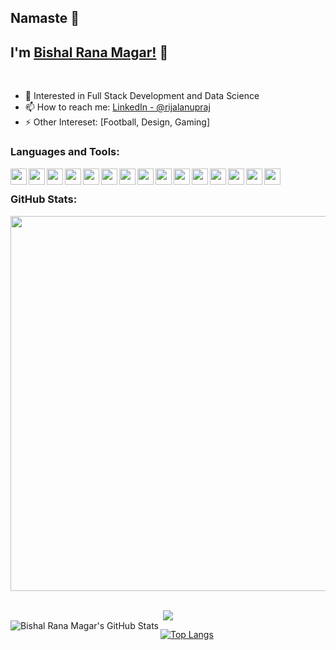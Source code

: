 ## Namaste 🙏

## I'm [Bishal Rana Magar!](https://www.ranamagarbishal.com.np) 👋

<br/>

- 🌱 Interested in Full Stack Development and Data Science
- 📫 How to reach me: [LinkedIn - @rijalanupraj](https://www.linkedin.com/in/bishal-rana-magar-056617205)
- ⚡ Other Intereset: [Football, Design, Gaming]

### Languages and Tools:

<img align="left" src="https://cdn.jsdelivr.net/gh/devicons/devicon/icons/python/python-original.svg" width="26px" />
<img align="left" src="https://cdn.jsdelivr.net/gh/devicons/devicon/icons/nodejs/nodejs-plain.svg" width="26px" />
<img align="left" src="https://cdn.jsdelivr.net/gh/devicons/devicon/icons/mysql/mysql-original.svg" width="26px" />
<img align="left" src="https://cdn.jsdelivr.net/gh/devicons/devicon/icons/mongodb/mongodb-original.svg" width="26px" />
<img align="left" src="https://cdn.jsdelivr.net/gh/devicons/devicon/icons/neo4j/neo4j-original-wordmark.svg" width="26px" />
<img align="left" src="https://cdn.jsdelivr.net/gh/devicons/devicon/icons/git/git-original.svg" width="26px" />
<img align="left" src="https://cdn.jsdelivr.net/gh/devicons/devicon/icons/django/django-plain.svg" width="26px" />
<img align="left" src="https://cdn.jsdelivr.net/gh/devicons/devicon/icons/vscode/vscode-original.svg" width="26px" />
<img align="left" src="https://cdn.jsdelivr.net/gh/devicons/devicon/icons/html5/html5-original.svg" width="26px" />
<img align="left" src="https://cdn.jsdelivr.net/gh/devicons/devicon/icons/css3/css3-original.svg" width="26px" />
<img align="left" src="https://cdn.jsdelivr.net/gh/devicons/devicon/icons/javascript/javascript-original.svg" width="26px" />
<img align="left" src="https://cdn.jsdelivr.net/gh/devicons/devicon/icons/react/react-original.svg" width="26px" />
<img align="left" src="https://cdn.jsdelivr.net/gh/devicons/devicon/icons/redux/redux-original.svg" width="26px" />
<img align="left" src="https://cdn.jsdelivr.net/gh/devicons/devicon/icons/oracle/oracle-original.svg" width="26px" />
<img align="left" src="https://cdn.jsdelivr.net/gh/devicons/devicon/icons/canva/canva-original.svg" width="26px" />
          
<br/>

### GitHub Stats:

<p align = "center">
  <img src = "https://github-readme-streak-stats.herokuapp.com/?user=mrwhitehat07&theme=dark&hide_border=true" width = 600>
</p>

<br>
<div align = "center">
  <img src = "https://activity-graph.herokuapp.com/graph?username=mrwhitehat07&theme=dracula">
</div>

<img align="left" alt="Bishal Rana Magar's GitHub Stats" src="https://github-readme-stats.vercel.app/api?username=mrwhitehat07&show_icons=true&hide_border=true&theme=radical" />

[![Top Langs](https://github-readme-stats.vercel.app/api/top-langs/?username=mrwhitehat07&layout=compact)](https://github.com/mrwhitehat07)
